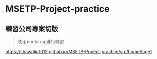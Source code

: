 # MSETP-Project-practice
## 練習公司專案切版
>使用bootstrap進行練習

https://shawnliu1012.github.io/MSETP-Project-practice/src/homePage1